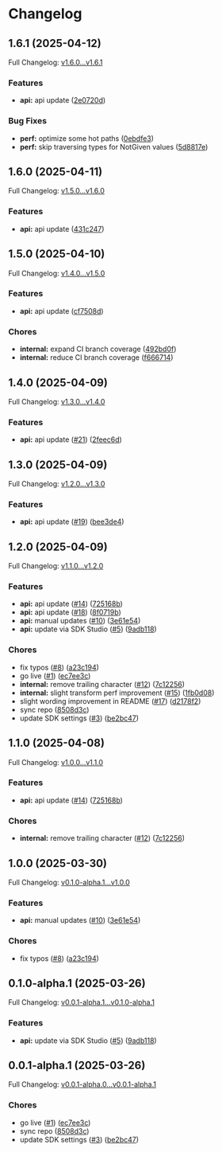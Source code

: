 # Changelog

## 1.6.1 (2025-04-12)

Full Changelog: [v1.6.0...v1.6.1](https://github.com/Svahnar/svahnar-python/compare/v1.6.0...v1.6.1)

### Features

* **api:** api update ([2e0720d](https://github.com/Svahnar/svahnar-python/commit/2e0720dfb06e045bb5b7698387132c4882a87e15))


### Bug Fixes

* **perf:** optimize some hot paths ([0ebdfe3](https://github.com/Svahnar/svahnar-python/commit/0ebdfe3e4cb33fff5d14267e5b794501ad5eb758))
* **perf:** skip traversing types for NotGiven values ([5d8817e](https://github.com/Svahnar/svahnar-python/commit/5d8817e30393fb3361c42eea1c4f2945d6c0bb9b))

## 1.6.0 (2025-04-11)

Full Changelog: [v1.5.0...v1.6.0](https://github.com/Svahnar/svahnar-python/compare/v1.5.0...v1.6.0)

### Features

* **api:** api update ([431c247](https://github.com/Svahnar/svahnar-python/commit/431c247dd21e0b73277d36470904a1e59c37bcec))

## 1.5.0 (2025-04-10)

Full Changelog: [v1.4.0...v1.5.0](https://github.com/Svahnar/svahnar-python/compare/v1.4.0...v1.5.0)

### Features

* **api:** api update ([cf7508d](https://github.com/Svahnar/svahnar-python/commit/cf7508d01894f7eb8fc97c52d8cd183e191c49c5))


### Chores

* **internal:** expand CI branch coverage ([492bd0f](https://github.com/Svahnar/svahnar-python/commit/492bd0f1d969a16534e4cd2e379c5c9e75f73041))
* **internal:** reduce CI branch coverage ([f666714](https://github.com/Svahnar/svahnar-python/commit/f666714ba48db9151b5f6fac0fc55318219a1483))

## 1.4.0 (2025-04-09)

Full Changelog: [v1.3.0...v1.4.0](https://github.com/Svahnar/svahnar-python/compare/v1.3.0...v1.4.0)

### Features

* **api:** api update ([#21](https://github.com/Svahnar/svahnar-python/issues/21)) ([2feec6d](https://github.com/Svahnar/svahnar-python/commit/2feec6d5ce4cbba891f9bdd2d7bcbab4e9b41428))

## 1.3.0 (2025-04-09)

Full Changelog: [v1.2.0...v1.3.0](https://github.com/Svahnar/svahnar-python/compare/v1.2.0...v1.3.0)

### Features

* **api:** api update ([#19](https://github.com/Svahnar/svahnar-python/issues/19)) ([bee3de4](https://github.com/Svahnar/svahnar-python/commit/bee3de4b0b283b6f2c42b464f1a373def1c94822))

## 1.2.0 (2025-04-09)

Full Changelog: [v1.1.0...v1.2.0](https://github.com/Svahnar/svahnar-python/compare/v1.1.0...v1.2.0)

### Features

* **api:** api update ([#14](https://github.com/Svahnar/svahnar-python/issues/14)) ([725168b](https://github.com/Svahnar/svahnar-python/commit/725168ba76812111a3d9713a437cb84ec32928c4))
* **api:** api update ([#18](https://github.com/Svahnar/svahnar-python/issues/18)) ([8f0719b](https://github.com/Svahnar/svahnar-python/commit/8f0719b187e3170b69a5927035cfd45cb86edd8e))
* **api:** manual updates ([#10](https://github.com/Svahnar/svahnar-python/issues/10)) ([3e61e54](https://github.com/Svahnar/svahnar-python/commit/3e61e54fc866fc4e9e995020c193657261b040f0))
* **api:** update via SDK Studio ([#5](https://github.com/Svahnar/svahnar-python/issues/5)) ([9adb118](https://github.com/Svahnar/svahnar-python/commit/9adb118b93546daab171919e7e05fba56e7cfdcd))


### Chores

* fix typos ([#8](https://github.com/Svahnar/svahnar-python/issues/8)) ([a23c194](https://github.com/Svahnar/svahnar-python/commit/a23c194a27c3b1e0c63ed66cf3cc52b7d3f84b2a))
* go live ([#1](https://github.com/Svahnar/svahnar-python/issues/1)) ([ec7ee3c](https://github.com/Svahnar/svahnar-python/commit/ec7ee3cffa0c4f3c5175c311a88079c31b2a29a8))
* **internal:** remove trailing character ([#12](https://github.com/Svahnar/svahnar-python/issues/12)) ([7c12256](https://github.com/Svahnar/svahnar-python/commit/7c12256d67a176fb25f1f3d3f6e7923eeb65c077))
* **internal:** slight transform perf improvement ([#15](https://github.com/Svahnar/svahnar-python/issues/15)) ([1fb0d08](https://github.com/Svahnar/svahnar-python/commit/1fb0d0840818f980c70c7fe07f6b6130ae51f983))
* slight wording improvement in README ([#17](https://github.com/Svahnar/svahnar-python/issues/17)) ([d2178f2](https://github.com/Svahnar/svahnar-python/commit/d2178f220907a4faf582a06f809d0e6434639c94))
* sync repo ([8508d3c](https://github.com/Svahnar/svahnar-python/commit/8508d3cc6cff7e92695af5b35a08ea06eabd1e13))
* update SDK settings ([#3](https://github.com/Svahnar/svahnar-python/issues/3)) ([be2bc47](https://github.com/Svahnar/svahnar-python/commit/be2bc47c168157dca68cb92686fbafcc584d8f6a))

## 1.1.0 (2025-04-08)

Full Changelog: [v1.0.0...v1.1.0](https://github.com/Svahnar/svahnar-python/compare/v1.0.0...v1.1.0)

### Features

* **api:** api update ([#14](https://github.com/Svahnar/svahnar-python/issues/14)) ([725168b](https://github.com/Svahnar/svahnar-python/commit/725168ba76812111a3d9713a437cb84ec32928c4))


### Chores

* **internal:** remove trailing character ([#12](https://github.com/Svahnar/svahnar-python/issues/12)) ([7c12256](https://github.com/Svahnar/svahnar-python/commit/7c12256d67a176fb25f1f3d3f6e7923eeb65c077))

## 1.0.0 (2025-03-30)

Full Changelog: [v0.1.0-alpha.1...v1.0.0](https://github.com/Svahnar/svahnar-python/compare/v0.1.0-alpha.1...v1.0.0)

### Features

* **api:** manual updates ([#10](https://github.com/Svahnar/svahnar-python/issues/10)) ([3e61e54](https://github.com/Svahnar/svahnar-python/commit/3e61e54fc866fc4e9e995020c193657261b040f0))


### Chores

* fix typos ([#8](https://github.com/Svahnar/svahnar-python/issues/8)) ([a23c194](https://github.com/Svahnar/svahnar-python/commit/a23c194a27c3b1e0c63ed66cf3cc52b7d3f84b2a))

## 0.1.0-alpha.1 (2025-03-26)

Full Changelog: [v0.0.1-alpha.1...v0.1.0-alpha.1](https://github.com/Svahnar/svahnar-python/compare/v0.0.1-alpha.1...v0.1.0-alpha.1)

### Features

* **api:** update via SDK Studio ([#5](https://github.com/Svahnar/svahnar-python/issues/5)) ([9adb118](https://github.com/Svahnar/svahnar-python/commit/9adb118b93546daab171919e7e05fba56e7cfdcd))

## 0.0.1-alpha.1 (2025-03-26)

Full Changelog: [v0.0.1-alpha.0...v0.0.1-alpha.1](https://github.com/Svahnar/svahnar-python/compare/v0.0.1-alpha.0...v0.0.1-alpha.1)

### Chores

* go live ([#1](https://github.com/Svahnar/svahnar-python/issues/1)) ([ec7ee3c](https://github.com/Svahnar/svahnar-python/commit/ec7ee3cffa0c4f3c5175c311a88079c31b2a29a8))
* sync repo ([8508d3c](https://github.com/Svahnar/svahnar-python/commit/8508d3cc6cff7e92695af5b35a08ea06eabd1e13))
* update SDK settings ([#3](https://github.com/Svahnar/svahnar-python/issues/3)) ([be2bc47](https://github.com/Svahnar/svahnar-python/commit/be2bc47c168157dca68cb92686fbafcc584d8f6a))

